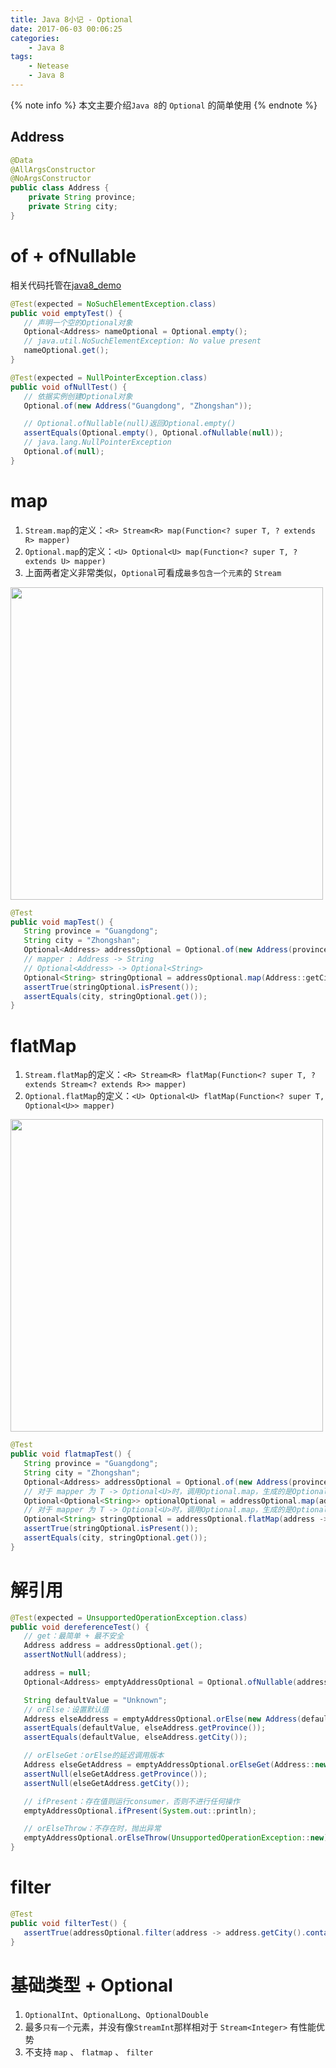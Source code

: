 ```yaml
---
title: Java 8小记 - Optional
date: 2017-06-03 00:06:25
categories:
    - Java 8
tags:
    - Netease
    - Java 8
---
```


{% note info %}
本文主要介绍`Java 8`的 `Optional` 的简单使用
{% endnote %}

<!-- more -->
## Address
```java
@Data
@AllArgsConstructor
@NoArgsConstructor
public class Address {
    private String province;
    private String city;
}
```

# of + ofNullable
相关代码托管在[java8_demo](https://github.com/zhongmingmao/java8_demo)
```java
@Test(expected = NoSuchElementException.class)
public void emptyTest() {
   // 声明一个空的Optional对象
   Optional<Address> nameOptional = Optional.empty();
   // java.util.NoSuchElementException: No value present
   nameOptional.get();
}

@Test(expected = NullPointerException.class)
public void ofNullTest() {
   // 依据实例创建Optional对象
   Optional.of(new Address("Guangdong", "Zhongshan"));

   // Optional.ofNullable(null)返回Optional.empty()
   assertEquals(Optional.empty(), Optional.ofNullable(null));
   // java.lang.NullPointerException
   Optional.of(null);
}
```

# map
1. `Stream.map`的定义：`<R> Stream<R> map(Function<? super T, ? extends R> mapper)`
2. `Optional.map`的定义：`<U> Optional<U> map(Function<? super T, ? extends U> mapper)`
3. 上面两者定义非常类似，`Optional`可看成`最多包含一个元素`的 `Stream`

<img src="https://java8-1253868755.cos.ap-guangzhou.myqcloud.com/java8-optional-map.png" width="500">

```java
@Test
public void mapTest() {
   String province = "Guangdong";
   String city = "Zhongshan";
   Optional<Address> addressOptional = Optional.of(new Address(province, city));
   // mapper : Address -> String
   // Optional<Address> -> Optional<String>
   Optional<String> stringOptional = addressOptional.map(Address::getCity);
   assertTrue(stringOptional.isPresent());
   assertEquals(city, stringOptional.get());
}
```

# flatMap
1. `Stream.flatMap`的定义：`<R> Stream<R> flatMap(Function<? super T, ? extends Stream<? extends R>> mapper)`
2. `Optional.flatMap`的定义：`<U> Optional<U> flatMap(Function<? super T, Optional<U>> mapper)`

<img src="https://java8-1253868755.cos.ap-guangzhou.myqcloud.com/java8-optional-flatmap.png" width="500">

```java
@Test
public void flatmapTest() {
   String province = "Guangdong";
   String city = "Zhongshan";
   Optional<Address> addressOptional = Optional.of(new Address(province, city));
   // 对于 mapper 为 T -> Optional<U>时，调用Optional.map，生成的是Optional<Optional<U>>
   Optional<Optional<String>> optionalOptional = addressOptional.map(address -> Optional.ofNullable(address.getCity()));
   // 对于 mapper 为 T -> Optional<U>时，调用Optional.map，生成的是Optional<U>,被扁平化
   Optional<String> stringOptional = addressOptional.flatMap(address -> Optional.ofNullable(address.getCity()));
   assertTrue(stringOptional.isPresent());
   assertEquals(city, stringOptional.get());
}
```

# 解引用
```java
@Test(expected = UnsupportedOperationException.class)
public void dereferenceTest() {
   // get：最简单 + 最不安全
   Address address = addressOptional.get();
   assertNotNull(address);

   address = null;
   Optional<Address> emptyAddressOptional = Optional.ofNullable(address);

   String defaultValue = "Unknown";
   // orElse：设置默认值
   Address elseAddress = emptyAddressOptional.orElse(new Address(defaultValue, defaultValue));
   assertEquals(defaultValue, elseAddress.getProvince());
   assertEquals(defaultValue, elseAddress.getCity());

   // orElseGet：orElse的延迟调用版本
   Address elseGetAddress = emptyAddressOptional.orElseGet(Address::new);
   assertNull(elseGetAddress.getProvince());
   assertNull(elseGetAddress.getCity());

   // ifPresent：存在值则运行consumer，否则不进行任何操作
   emptyAddressOptional.ifPresent(System.out::println);

   // orElseThrow：不存在时，抛出异常
   emptyAddressOptional.orElseThrow(UnsupportedOperationException::new);
}
```

# filter
```java
@Test
public void filterTest() {
   assertTrue(addressOptional.filter(address -> address.getCity().contains("Z")).isPresent());
}
```

# 基础类型 + Optional
1. `OptionalInt`、`OptionalLong`、`OptionalDouble`
2. 最多`只有一个`元素，并没有像`StreamInt`那样相对于 `Stream<Integer>` 有性能优势
3. 不支持 `map` 、 `flatmap` 、 `filter`

<!-- indicate-the-source -->
